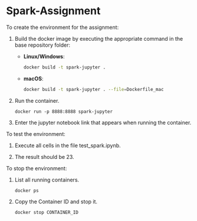 # Spark-Assignment
To create the environment for the assignment:

1. Build the docker image by executing the appropriate command in the base repository folder:

    - **Linux/Windows**:
      ```bash
      docker build -t spark-jupyter .
      ```
    - **macOS**:
      ```bash
      docker build -t spark-jupyter . --file=Dockerfile_mac
      ```

2. Run the container.

    ```docker run -p 8888:8888 spark-jupyter```

3. Enter the jupyter notebook link that appears when running the container.

To test the environment:

1. Execute all cells in the file test_spark.ipynb.

2. The result should be 23.

To stop the environment:

1. List all running containers.

    ```docker ps```

2. Copy the Container ID and stop it.

    ```docker stop CONTAINER_ID```